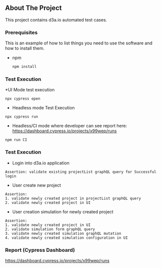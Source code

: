## About The Project
This project contains d3a.io automated test cases.

### Prerequisites

This is an example of how to list things you need to use the software and how to install them.
* npm
  ```sh
  npm install 
  ```

### Test Execution
*UI Mode test execution
```
npx cypress open
```

* Headless mode Test Execution
```
npx cypress run
```

* Headless/CI mode where developer can see report here: https://dashboard.cypress.io/projects/x99wep/runs
```
npm run CI
```

### Test Execution
* Login into d3a.io application
```
Assertion: validate existing projectList graphQL query for Successful login
```

* User create new project 
```
Assertion: 
1. validate newly created project in projectList graphQL query
2. validate newly created project in UI 
```

* User creation simulation for newly created project
```
Assertion:
1. validate newly created project in UI
2. validate simulation form graphQL query
3. validate newly created simulation graphQL mutation
4. validate newly created simulation configuration in UI
```

### Report (Cypress Dashboard)
https://dashboard.cypress.io/projects/x99wep/runs








